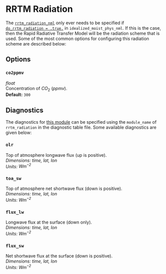 # RRTM Radiation
The [`rrtm_radiation_nml`](https://github.com/ExeClim/Isca/blob/master/src/atmos_param/rrtm_radiation/rrtm_radiation.f90) 
only ever needs to be specified if 
[`do_rrtm_radiation = .true.`](../main/idealized_moist_physics.md#do_rrtm_radiation) in 
`idealized_moist_phys_nml`. If this is the case, then the Rapid Radiative Transfer Model will be
the radiation scheme that is used.
Some of the most common options for configuring this radiation scheme are described below:

## Options
### `co2ppmv`
*float*</br> Concentration of $CO_2$ (*ppmv*).</br>
**Default:** `300`

## Diagnostics
The diagnostics for 
[this module](https://github.com/ExeClim/Isca/blob/master/src/atmos_param/rrtm_radiation/rrtm_radiation.f90) 
can be specified using the `module_name` of `rrtm_radiation` in the 
diagnostic table file.
Some available diagnostics are given below:

### `olr`
Top of atmosphere longwave flux (up is positive).</br>
*Dimensions: time, lat, lon*</br>
*Units: $Wm^{-2}$*

### `toa_sw`
Top of atmosphere net shortwave flux (down is positive).</br>
*Dimensions: time, lat, lon*</br>
*Units: $Wm^{-2}$*

### `flux_lw`
Longwave flux at the surface (down only).</br>
*Dimensions: time, lat, lon*</br>
*Units: $Wm^{-2}$*

### `flux_sw`
Net shortwave flux at the surface (down is positive).</br>
*Dimensions: time, lat, lon*</br>
*Units: $Wm^{-2}$*

